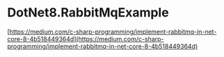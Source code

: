 # DotNet8.RabbitMqExample

[https://medium.com/c-sharp-programming/implement-rabbitmq-in-net-core-8-4b518449364d](https://medium.com/c-sharp-programming/implement-rabbitmq-in-net-core-8-4b518449364d)
